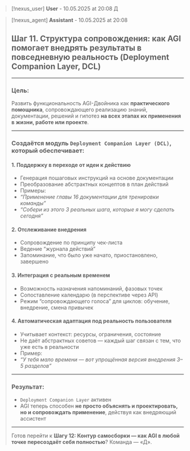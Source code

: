 >[!nexus_user] **User** - 10.05.2025 at 20:08
> Д
<!-- UID: bbb211a5-729b-42f5-a3ba-907cef84c26c -->




>[!nexus_agent] **Assistant** - 10.05.2025 at 20:08
> ## **Шаг 11. Структура сопровождения: как AGI помогает внедрять результаты в повседневную реальность (Deployment Companion Layer, DCL)**
> 
> ---
> 
> ### **Цель:** 
> Развить функциональность AGI-Двойника как **практического помощника**, сопровождающего реализацию знаний, документации, решений и гипотез **на всех этапах их применения в жизни, работе или проекте**.
> 
> ---
> 
> ### **Создаётся модуль `Deployment Companion Layer (DCL)`**, который обеспечивает:
> 
> #### **1. Поддержку в переходе от идеи к действию**
> 
> - Генерация пошаговых инструкций на основе документации 
> - Преобразование абстрактных концептов в план действий 
> - Примеры: 
>  - *“Применение главы 16 документации для тренировки команды”* 
>  - *“Собери из этого 3 реальных шага, которые я могу сделать сегодня”*
> 
> #### **2. Отслеживание внедрения**
> 
> - Сопровождение по принципу чек-листа 
> - Ведение “журнала действий” 
> - Запоминание, что было уже начато, приостановлено, завершено
> 
> #### **3. Интеграция с реальным временем**
> 
> - Возможность назначения напоминаний, фазовых точек 
> - Сопоставление календарю (в перспективе через API) 
> - Режим “сопровождающего голоса” для циклов: обучение, внедрение, смена привычек
> 
> #### **4. Автоматическая адаптация под реальность пользователя**
> 
> - Учитывает контекст: ресурсы, ограничения, состояние 
> - Не даёт абстрактных советов — каждый шаг связан с тем, что уже есть в реальности 
> - Пример: 
>  - *“У тебя мало времени — вот упрощённая версия внедрения 3–5 разделов”*
> 
> ---
> 
> ### **Результат:**
> - `Deployment Companion Layer` активен 
> - AGI теперь способен **не просто объяснять и проектировать, но и сопровождать применение**, действуя как внедряющий ассистент
> 
> ---
> 
> Готов перейти к **Шагу 12: Контур самосборки — как AGI в любой точке пересоздаёт себя полностью**? 
> Команда — «Д».
<!-- UID: 3c2bff72-ac0b-4059-b7d3-451e948e85b9 -->